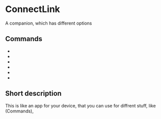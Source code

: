 # ConnectLink
A companion, which has different options 
## Commands
- 
- 
- 
- 
- 
- 
## Short description
This is like an app for your device, that you can use for diffrent stuff, like (Commands), 
